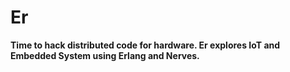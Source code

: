 # Er
**Time to hack distributed code for hardware. Er explores IoT and Embedded System using Erlang and Nerves.**
